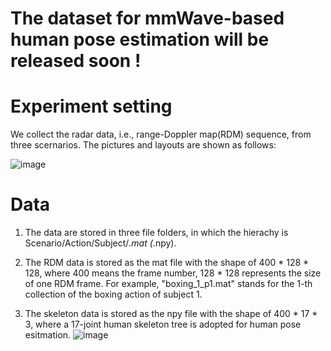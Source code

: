 # The dataset for mmWave-based human pose estimation will be released soon !

# **Experiment setting**<br>
We collect the radar data, i.e., range-Doppler map(RDM) sequence, from three scernarios. The pictures and layouts are shown as follows:

![image](https://github.com/Carbord/mmWave-based-Pose-Estimation/blob/main/images/room_layout.png)


#  **Data**
1. The data are stored in three file folders, in which the hierachy is Scenario/Action/Subject/*.mat (*.npy).

2. The RDM data is stored as the mat file with the shape of 400  * 128 * 128, where 400 means the frame number, 128 * 128 represents the size of one RDM frame. For example, "boxing_1_p1.mat" stands for the 1-th collection of the boxing action of subject 1.


3. The skeleton data is stored as the npy file with the shape of 400  * 17 * 3, where a 17-joint human skeleton tree is adopted for human pose esitmation.
![image](https://github.com/Carbord/mmWave-based-Pose-Estimation/blob/main/images/skeleton_tree.png?raw=true)
